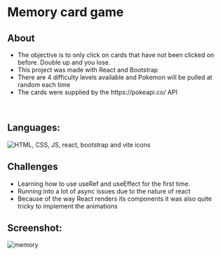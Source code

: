 <h1> Memory card game </h1>

<h2>About</h2>
<ul>
    <li>The objective is to only click on cards that have not been clicked on before. Double up and you lose.</li>
    <li>This project was made with React and Bootstrap</li>
    <li>There are 4 difficulty levels available and Pokemon will be pulled at random each time</li>
    <li>The cards were supplied by the https://pokeapi.co/ API</li>
</ul>
<br>
<h2>Languages:</h2>
<img src="https://skillicons.dev/icons?i=html,css,js,react,bootstrap,vite" alt="HTML, CSS, JS, react, bootstrap and vite icons">

<br>
<h2>Challenges</h2>
<ul>
    <li>Learning how to use useRef and useEffect for the first time.</li>
    <li>Running into a lot of async issues due to the nature of react</li>
    <li>Because of the way React renders its components it was also quite tricky to implement the animations</li>
</ul>

<h2>Screenshot:</h2>

![memory](https://github.com/Kenref/memory-card-game/assets/107287396/6b585b23-d0de-4c63-bfa1-28929a5c4c7a)
